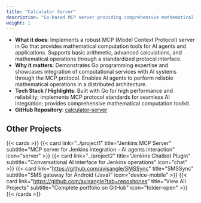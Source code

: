 ```yaml
---
title: "Calculator Server"
description: "Go-based MCP server providing comprehensive mathematical computation capabilities for AI applications."
weight: 1
---
```


- **What it does**: Implements a robust MCP (Model Context Protocol) server in Go that provides mathematical computation tools for AI agents and applications. Supports basic arithmetic, advanced calculations, and mathematical operations through a standardized protocol interface.
- **Why it matters**: Demonstrates Go programming expertise and showcases integration of computational services with AI systems through the MCP protocol. Enables AI agents to perform reliable mathematical operations in a distributed architecture.
- **Tech Stack / Highlights**: Built with Go for high performance and reliability; implements MCP protocol standards for seamless AI integration; provides comprehensive mathematical computation toolkit.
- **GitHub Repository**: [calculator-server](https://github.com/avisangle/calculator-server)

## Other Projects

{{< cards >}}
{{< card link="../project1" title="Jenkins MCP Server" subtitle="MCP server for Jenkins integration - AI agents interaction" icon="server" >}}
{{< card link="../project2" title="Jenkins Chatbot Plugin" subtitle="Conversational AI interface for Jenkins operations" icon="chat" >}}
{{< card link="https://github.com/avisangle/SMSSync" title="SMSSync" subtitle="SMS gateway for Android (Java)" icon="device-mobile" >}}
{{< card link="https://github.com/avisangle?tab=repositories" title="View All Projects" subtitle="Complete portfolio on GitHub" icon="folder-open" >}}
{{< /cards >}}